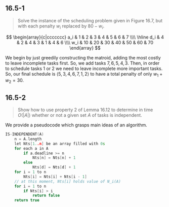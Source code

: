 ## 16.5-1

> Solve the instance of the scheduling problem given in Figure 16.7, but with each penalty $w_i$ replaced by $80 - w_i$.

$$
\begin{array}{c|ccccccc}
a_i &  1 &  2 &  3 &  4 &  5 &  6 &  7 \\\\
\hline
d_i &  4 &  2 &  4 &  3 &  1 &  4 &  6 \\\\
w_i & 10 & 20 & 30 & 40 & 50 & 60 & 70
\end{array}
$$

We begin by just greedily constructing the matroid, adding the most costly to leave incomplete tasks first. So, we add tasks $7, 6, 5, 4, 3$. Then, in order to schedule tasks $1$ or $2$ we need to leave incomplete more important tasks. So, our final schedule is $\langle 5, 3, 4, 6, 7, 1, 2 \rangle$ to have a total penalty of only $w_1 + w_2 = 30$.

## 16.5-2

> Show how to use property 2 of Lemma 16.12 to determine in time $O(|A|)$ whether or not a given set $A$ of tasks is independent.

We provide a pseudocode which grasps main ideas of an algorithm.

```cpp
IS-INDEPENDENT(A)
    n = A.length
    let Nts[1..n] be an array filled with 0s
    for each a in A
        if a.deadline >= n
            Nts[n] = Nts[n] + 1
        else
            Nts[d] = Nts[d] + 1
    for i = 1 to n
        Nts[i] = Nts[i] + Nts[i - 1]
    // at this moment, Nts[i] holds value of N_i(A)
    for i = 1 to n
        if Nts[i] > i
            return false
    return true
```
